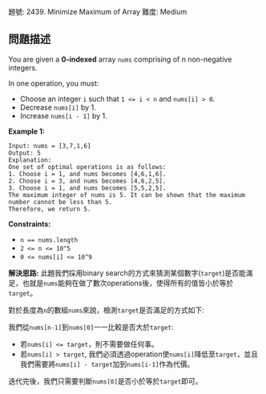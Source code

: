 題號: 2439. Minimize Maximum of Array
難度: Medium

## 問題描述
You are given a **0-indexed** array `nums` comprising of n non-negative integers.

In one operation, you must:

- Choose an integer `i` such that `1 <= i < n` and `nums[i] > 0`.
- Decrease `nums[i]` by 1.
- Increase `nums[i - 1]` by 1.

**Example 1:**
```
Input: nums = [3,7,1,6]
Output: 5
Explanation:
One set of optimal operations is as follows:
1. Choose i = 1, and nums becomes [4,6,1,6].
2. Choose i = 3, and nums becomes [4,6,2,5].
3. Choose i = 1, and nums becomes [5,5,2,5].
The maximum integer of nums is 5. It can be shown that the maximum number cannot be less than 5.
Therefore, we return 5.
```

**Constraints:**

- `n == nums.length`
- `2 <= n <= 10^5`
- `0 <= nums[i] <= 10^9`


**解決思路:**
此題我們採用binary search的方式來猜測某個數字(`target`)是否能滿足，也就是`nums`能夠在做了數次operations後，使得所有的值皆小於等於`target`。

對於長度為`n`的數組`nums`來說，檢測`target`是否滿足的方式如下:

我們從`nums[n-1]`到`nums[0]`一一比較是否大於`target`:

- 若`nums[i] <= target`，則不需要做任何事。
- 若`nums[i] > target`, 我們必須透過operation使`nums[i]`降低至`target`，並且我們需要將`nums[i] - target`加到`nums[i-1]`作為代價。

迭代完後，我們只需要判斷`nums[0]`是否小於等於`target`即可。
